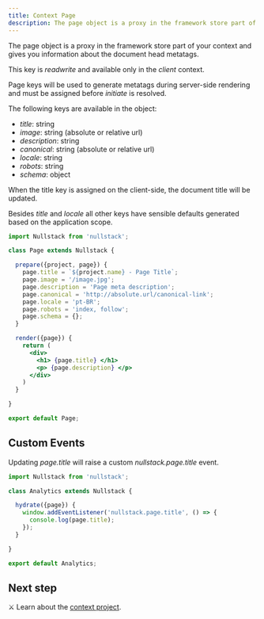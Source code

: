 ```yaml
---
title: Context Page
description: The page object is a proxy in the framework store part of your context and gives you information about the document head metatags
---
```


The page object is a proxy in the framework store part of your context and gives you information about the document head metatags.

This key is *readwrite* and available only in the *client* context.

Page keys will be used to generate metatags during server-side rendering and must be assigned before *initiate* is resolved.

The following keys are available in the object:

- *title*: string
- *image*: string (absolute or relative url)
- *description*: string
- *canonical*: string (absolute or relative url)
- *locale*: string
- *robots*: string
- *schema*: object

When the title key is assigned on the client-side, the document title will be updated.

Besides *title* and *locale* all other keys have sensible defaults generated based on the application scope.

```jsx
import Nullstack from 'nullstack';

class Page extends Nullstack {

  prepare({project, page}) {
    page.title = `${project.name} - Page Title`;
    page.image = '/image.jpg';
    page.description = 'Page meta description';
    page.canonical = 'http://absolute.url/canonical-link';
    page.locale = 'pt-BR';
    page.robots = 'index, follow';
    page.schema = {};
  }

  render({page}) {
    return (
      <div>
        <h1> {page.title} </h1>
        <p> {page.description} </p>
      </div>
    )
  }

}

export default Page;
```

## Custom Events

Updating *page.title* will raise a custom *nullstack.page.title* event.

```jsx
import Nullstack from 'nullstack';

class Analytics extends Nullstack {

  hydrate({page}) {
    window.addEventListener('nullstack.page.title', () => {
      console.log(page.title);
    });
  }

}

export default Analytics;
```

## Next step

⚔ Learn about the [context project](/context-project).